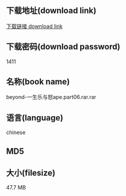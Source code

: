 ## 下载地址(download link)
[下载链接 download link](https://voluble-croquembouche-d321dc.netlify.app/?s=beyond-%E4%B8%80%E7%94%9F%E4%B9%90%E4%B8%8E%E6%80%92ape.part06.rar)

## 下载密码(download password)
1411

## 名称(book name)
beyond-一生乐与怒ape.part06.rar.rar

## 语言(language)
chinese

## MD5


## 大小(filesize)
47.7 MB
